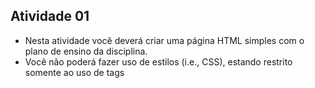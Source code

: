 ## Atividade 01
- Nesta atividade você deverá criar uma página HTML simples com o plano de ensino da disciplina. 
- Você não poderá fazer uso de estilos (i.e., CSS), estando restrito somente ao uso de tags